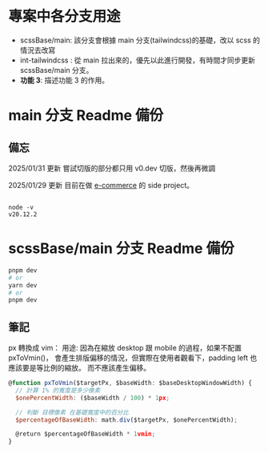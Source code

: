 # 專案中各分支用途

- scssBase/main: 該分支會根據 main 分支(tailwindcss)的基礎，改以 scss 的情況去改寫
- int-tailwindcss : 從 main 拉出來的，優先以此進行開發，有時間才同步更新 scssBase/main 分支。
- **功能 3**: 描述功能 3 的作用。

# main 分支 Readme 備份

## 備忘

2025/01/31 更新
嘗試切版的部分都只用 v0.dev 切版，然後再微調

2025/01/29 更新
目前在做 [e-commerce](https://github.com/Vic428-human/next14-eCommerce) 的 side project。

```版本

node -v
v20.12.2

```

# scssBase/main 分支 Readme 備份

```bash
pnpm dev
# or
yarn dev
# or
pnpm dev
```

## 筆記

px 轉換成 vim：
用途: 因為在縮放 desktop 跟 mobile 的過程，如果不配置 pxToVmin()，
會產生排版偏移的情況，但實際在使用者觀看下，padding left 也應該要是等比例的縮放。
而不應該產生偏移。

```javascript
@function pxToVmin($targetPx, $baseWidth: $baseDesktopWindowWidth) {
  // 計算 1% 的寬度是多少像素
  $onePercentWidth: ($baseWidth / 100) * 1px;

  // 判斷 目標像素 在基礎寬度中的百分比
  $percentageOfBaseWidth: math.div($targetPx, $onePercentWidth);

  @return $percentageOfBaseWidth * 1vmin;
}

```
